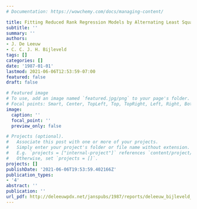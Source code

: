 ```yaml
---
# Documentation: https://wowchemy.com/docs/managing-content/

title: Fitting Reduced Rank Regression Models by Alternating Least Squares
subtitle: ''
summary: ''
authors:
- J. De Leeuw
- C. C. J. H. Bijleveld
tags: []
categories: []
date: '1987-01-01'
lastmod: 2021-06-06T12:53:59-07:00
featured: false
draft: false

# Featured image
# To use, add an image named `featured.jpg/png` to your page's folder.
# Focal points: Smart, Center, TopLeft, Top, TopRight, Left, Right, BottomLeft, Bottom, BottomRight.
image:
  caption: ''
  focal_point: ''
  preview_only: false

# Projects (optional).
#   Associate this post with one or more of your projects.
#   Simply enter your project's folder or file name without extension.
#   E.g. `projects = ["internal-project"]` references `content/project/deep-learning/index.md`.
#   Otherwise, set `projects = []`.
projects: []
publishDate: '2021-06-06T19:53:59.402166Z'
publication_types:
- '4'
abstract: ''
publication: ''
url_pdf: http://deleeuwpdx.net/janspubs/1987/reports/deleeuw_bijleveld_R_87.pdf
---
```

